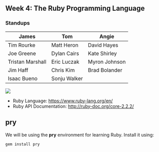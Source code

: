 
## Week 4: The Ruby Programming Language


### Standups

| James  	| Tom  	| Angie  	|
|---	|---	|---	|
| Tim Rourke  	| Matt Heron  	| David Hayes  	|
| Joe Greene  	| Dylan Cairs  	| Kate Shirley  	|
| Tristan Marshall  	| Eric Luczak  	| Myron Johnson  	|
| Jim Haff  	| Chris Kim  	| Brad Bolander  	|
| Isaac Bueno  	| Sonju Walker  	| 


<img src='https://www.ruby-lang.org/images/header-ruby-logo@2x.png'>

- Ruby Language: https://www.ruby-lang.org/en/
- Ruby API Documentation: http://ruby-doc.org/core-2.2.2/


## pry

We will be using the **pry** environment for learning Ruby. Install it using: 

`gem install pry`
